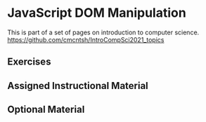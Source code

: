 # JavaScript DOM Manipulation

This is part of a set of pages on introduction to computer science. https://github.com/cmcntsh/IntroCompSci2021_topics

## Exercises

## Assigned Instructional Material

## Optional Material
